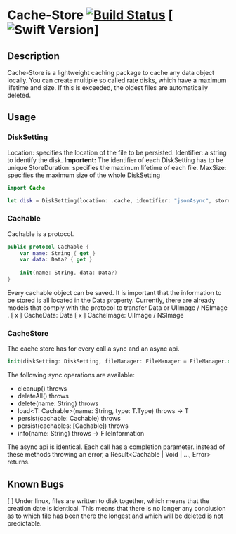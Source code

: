 # Cache-Store [![Build Status](https://travis-ci.org/biren9/Cache-Store.svg?branch=master)](https://travis-ci.org/biren9/Cache-Store) [![Swift Version](https://img.shields.io/badge/Swift-5.1-blue)]

## Description
Cache-Store is a lightweight caching package to cache any data object locally. You can create multiple so called rate disks, which have a maximum lifetime and size. If this is exceeded, the oldest files are automatically deleted.

## Usage

### DiskSetting
Location: specifies the location of the file to be persisted.
Identifier: a string to identify the disk. **Importent:** The identifier of each DiskSetting has to be unique
StoreDuration: specifies the maximum lifetime of each file.
MaxSize: specifies the maximum size of the whole DiskSetting

```swift
import Cache

let disk = DiskSetting(location: .cache, identifier: "jsonAsync", storeDuration: .minutes(10), maxSize: .MB(5))
```

### Cachable
Cachable is a protocol.
```swift
public protocol Cachable {
    var name: String { get }
    var data: Data? { get }
    
    init(name: String, data: Data?)
}
```
Every cachable object can be saved. It is important that the information to be stored is all located in the Data property.
Currently, there are already models that comply with the protocol to transfer Data or UIImage / NSImage .
[ x ] CacheData: Data
[ x ] CacheImage: UIImage / NSImage

### CacheStore
The cache store has for every call a sync and an async api.
```swift
init(diskSetting: DiskSetting, fileManager: FileManager = FileManager.default, asyncQueue: DispatchQueue = .global(qos: .utility))
```
The following sync operations are available:
 - cleanup() throws
 - deleteAll() throws
 - delete(name: String) throws 
 - load<T: Cachable>(name: String, type: T.Type) throws -> T
 - persist(cachable: Cachable) throws
 - persist(cachables: [Cachable]) throws
 - info(name: String) throws -> FileInformation

The async api is identical. Each call has a completion parameter.
instead of these methods throwing an error, a Result<Cachable | Void | ..., Error> returns.

## Known Bugs
[  ] Under linux, files are written to disk together, which means that the creation date is identical. This means that there is no longer any conclusion as to which file has been there the longest and which will be deleted is not predictable.
